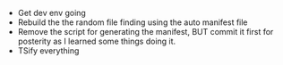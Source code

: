 - Get dev env going
- Rebuild the the random file finding using the auto manifest file
- Remove the script for generating the manifest, BUT commit it first for posterity as I learned some things doing it.
- TSify everything
